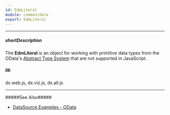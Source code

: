 ```yaml
---
id: EdmLiteral
module: common/data
export: EdmLiteral
---
```

---
##### shortDescription
The **EdmLiteral** is an object for working with primitive data types from the OData's <a href="http://www.odata.org/documentation/odata-version-2-0/overview/#AbstractTypeSystem" target="_blank">Abstract Type System</a> that are not supported in JavaScript.

##### lib
dx.web.js, dx.viz.js, dx.all.js

---
#####See Also#####
- [DataSource Examples - OData](/concepts/70%20Data%20Binding/51%20Data%20Source%20Examples/2%20OData '/Documentation/Guide/Data_Binding/Data_Source_Examples/#OData')